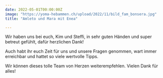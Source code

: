 ```yaml
---
date: 2022-05-01T00:00:00Z
image: "https://yoma-hebammen.ch/upload/2022/11/bild_fam_bonsera.jpg"
title: "Amleto und Mara mit Enea"

---
```

Wir haben uns bei euch, Kim und Steffi, in sehr guten Händen und super betreut gefühlt, dafür herzlichen Dank!

Auch habt ihr euch Zeit für uns und unsere Fragen genommen, wart immer erreichbar und hattet so viele wertvolle Tipps.

Wir können dieses tolle Team von Herzen weiterempfehlen. Vielen Dank für alles!